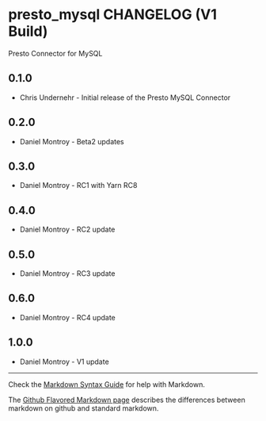 presto_mysql CHANGELOG (V1 Build)
=================================

Presto Connector for MySQL

0.1.0
-----
- Chris Undernehr - Initial release of the Presto MySQL Connector

0.2.0
-----
- Daniel Montroy - Beta2 updates

0.3.0
-----
- Daniel Montroy - RC1 with Yarn RC8

0.4.0
-----
- Daniel Montroy - RC2 update

0.5.0
-----
- Daniel Montroy - RC3 update

0.6.0
-----
- Daniel Montroy - RC4 update

1.0.0
-----
- Daniel Montroy - V1 update

- - -
Check the [Markdown Syntax Guide](http://daringfireball.net/projects/markdown/syntax) for help with Markdown.

The [Github Flavored Markdown page](http://github.github.com/github-flavored-markdown/) describes the differences between markdown on github and standard markdown.
